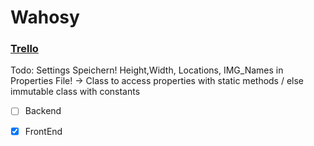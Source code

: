 # Wahosy

### [Trello](https://trello.com/b/TbM1DAna)

Todo: Settings Speichern! Height,Width, Locations, IMG_Names in Properties File! -> Class to access properties with static methods / else immutable class with constants
- [ ] Backend
- [x] FrontEnd

